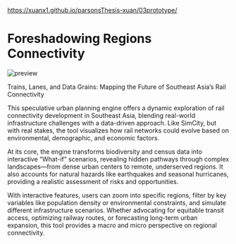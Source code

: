 https://xuanx1.github.io/parsonsThesis-xuan/03prototype/

# Foreshadowing Regions Connectivity
![preview](https://github.com/user-attachments/assets/6ae3bd85-f44c-49a7-81d8-0727575b43d1)

Trains, Lanes, and Data Grains: Mapping the Future of Southeast Asia’s Rail Connectivity

This speculative urban planning engine offers a dynamic exploration of rail connectivity development in Southeast Asia, blending real-world infrastructure challenges with a data-driven approach. Like SimCity, but with real stakes, the tool visualizes how rail networks could evolve based on environmental, demographic, and economic factors.

At its core, the engine transforms biodiversity and census data into interactive “What-if” scenarios, revealing hidden pathways through complex landscapes—from dense urban centers to remote, underserved regions. It also accounts for natural hazards like earthquakes and seasonal hurricanes, providing a realistic assessment of risks and opportunities.

With interactive features, users can zoom into specific regions, filter by key variables like population density or environmental constraints, and simulate different infrastructure scenarios. Whether advocating for equitable transit access, optimizing railway routes, or forecasting long-term urban expansion, this tool provides a macro and micro perspective on regional connectivity.
